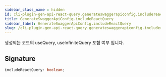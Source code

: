 ```yaml
---
sidebar_class_name : hidden
id: cli-plugin-gen-api-react-query.generateswaggerapiconfig.includereactquery
title: GenerateSwaggerApiConfig.includeReactQuery
sidebar_label: GenerateSwaggerApiConfig.includeReactQuery
slug: /cli-plugin-gen-api-react-query.generateswaggerapiconfig.includereactquery
---
```






생성되는 코드의 useQuery, useInfiniteQuery 포함 여부 입니다.

## Signature

```typescript
includeReactQuery: boolean;
```
